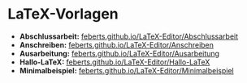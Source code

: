 # LaTeX-Vorlagen

* **Abschlussarbeit:** [feberts.github.io/LaTeX-Editor/Abschlussarbeit](http://feberts.github.io/LaTeX-Editor/Abschlussarbeit)
* **Anschreiben:** [feberts.github.io/LaTeX-Editor/Anschreiben](http://feberts.github.io/LaTeX-Editor/Anschreiben)
* **Ausarbeitung:** [feberts.github.io/LaTeX-Editor/Ausarbeitung](http://feberts.github.io/LaTeX-Editor/Ausarbeitung)
* **Hallo-LaTeX:** [feberts.github.io/LaTeX-Editor/Hallo-LaTeX](http://feberts.github.io/LaTeX-Editor/Hallo-LaTeX)
* **Minimalbeispiel:** [feberts.github.io/LaTeX-Editor/Minimalbeispiel](http://feberts.github.io/LaTeX-Editor/Minimalbeispiel)
